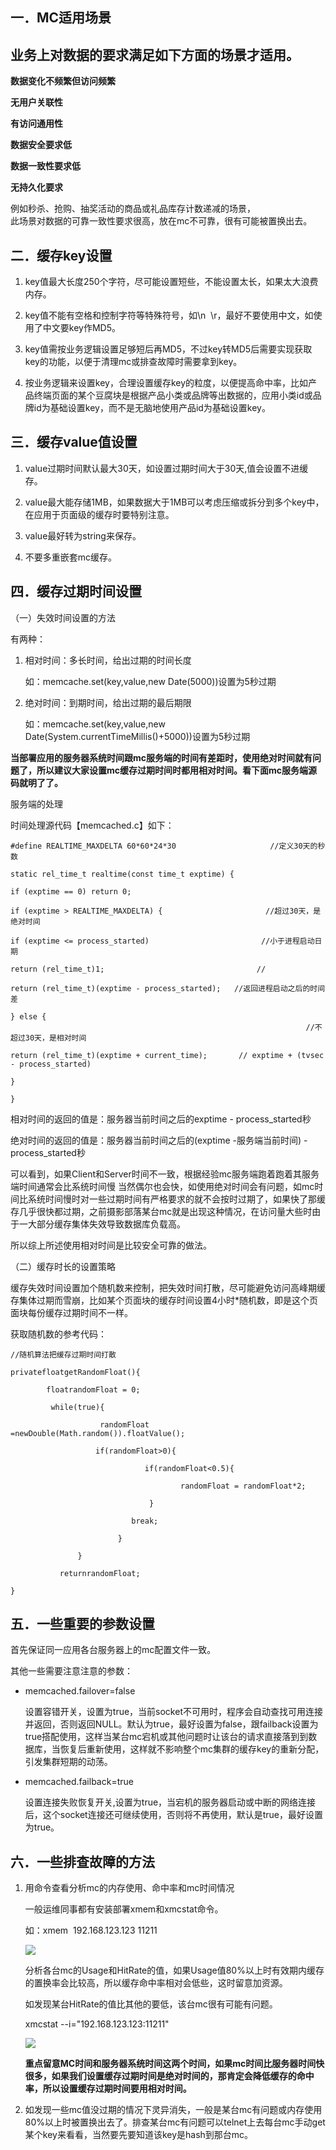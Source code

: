 ## 一．MC适用场景
业务上对数据的要求满足如下方面的场景才适用。
---------------------------------------

**数据变化不频繁但访问频繁**

**无用户关联性**

**有访问通用性**

**数据安全要求低**

**数据一致性要求低**

**无持久化要求**

例如秒杀、抢购、抽奖活动的商品或礼品库存计数递减的场景，  
此场景对数据的可靠一致性要求很高，放在mc不可靠，很有可能被置换出去。

## 二．缓存key设置
1. key值最大长度250个字符，尽可能设置短些，不能设置太长，如果太大浪费内存。

2. key值不能有空格和控制字符等特殊符号，如\n  \r，最好不要使用中文，如使用了中文要key作MD5。

3. key值需按业务逻辑设置足够短后再MD5，不过key转MD5后需要实现获取key的功能，以便于清理mc或排查故障时需要拿到key。

4. 按业务逻辑来设置key，合理设置缓存key的粒度，以便提高命中率，比如产品终端页面的某个豆腐块是根据产品小类或品牌等出数据的，应用小类id或品牌id为基础设置key，而不是无脑地使用产品id为基础设置key。

## 三．缓存value值设置
1. value过期时间默认最大30天，如设置过期时间大于30天,值会设置不进缓存。

2. value最大能存储1MB，如果数据大于1MB可以考虑压缩或拆分到多个key中，在应用于页面级的缓存时要特别注意。

3. value最好转为string来保存。

4. 不要多重嵌套mc缓存。

## 四．缓存过期时间设置
（一）失效时间设置的方法

有两种：

1. 相对时间：多长时间，给出过期的时间长度

    如：memcache.set(key,value,new Date(5000))设置为5秒过期

2. 绝对时间：到期时间，给出过期的最后期限

    如：memcache.set(key,value,new Date(System.currentTimeMillis()+5000))设置为5秒过期

**当部署应用的服务器系统时间跟mc服务端的时间有差距时，使用绝对时间就有问题了，所以建议大家设置mc缓存过期时间时都用相对时间。看下面mc服务端源码就明了了。**

服务端的处理

时间处理源代码【memcached.c】如下：
```
#define REALTIME_MAXDELTA 60*60*24*30                     //定义30天的秒数

static rel_time_t realtime(const time_t exptime) {

if (exptime == 0) return 0;

if (exptime > REALTIME_MAXDELTA) {                       //超过30天，是绝对时间

if (exptime <= process_started)                         //小于进程启动日期

return (rel_time_t)1;                                  //

return (rel_time_t)(exptime - process_started);   //返回进程启动之后的时间差

} else {                                                                   //不超过30天，是相对时间

return (rel_time_t)(exptime + current_time);       // exptime + (tvsec - process_started)

}

}
```
相对时间的返回的值是：服务器当前时间之后的exptime - process_started秒

绝对时间的返回的值是：服务器当前时间之后的(exptime -服务端当前时间) - process_started秒

可以看到，如果Client和Server时间不一致，根据经验mc服务端跑着跑着其服务端时间通常会比系统时间慢 当然偶尔也会快，如使用绝对时间会有问题，如mc时间比系统时间慢时对一些过期时间有严格要求的就不会按时过期了，如果快了那缓存几乎很快都过期，之前摄影部落某台mc就是出现这种情况，在访问量大些时由于一大部分缓存集体失效导致数据库负载高。

所以综上所述使用相对时间是比较安全可靠的做法。

（二）缓存时长的设置策略

缓存失效时间设置加个随机数来控制，把失效时间打散，尽可能避免访问高峰期缓存集体过期而雪崩，比如某个页面块的缓存时间设置4小时*随机数，即是这个页面块每份缓存过期时间不一样。

获取随机数的参考代码：
```
//随机算法把缓存过期时间打散

privatefloatgetRandomFloat(){

        floatrandomFloat = 0;

         while(true){

                    randomFloat =newDouble(Math.random()).floatValue();

                   if(randomFloat>0){

                              if(randomFloat<0.5){

                                      randomFloat = randomFloat*2;

                               }

                           break;

                        }

               }

           returnrandomFloat;

}
```
## 五．一些重要的参数设置
首先保证同一应用各台服务器上的mc配置文件一致。

其他一些需要注意注意的参数：

- memcached.failover=false

    设置容错开关，设置为true，当前socket不可用时，程序会自动查找可用连接并返回，否则返回NULL。默认为true，最好设置为false，跟failback设置为true搭配使用，这样当某台mc宕机或其他问题时让该台的请求直接落到到数据库，当恢复后重新使用，这样就不影响整个mc集群的缓存key的重新分配，引发集群短期的动荡。

- memcached.failback=true

    设置连接失败恢复开关,设置为true，当宕机的服务器启动或中断的网络连接后，这个socket连接还可继续使用，否则将不再使用，默认是true，最好设置为true。

## 六．一些排查故障的方法
1. 用命令查看分析mc的内存使用、命中率和mc时间情况

    一般运维同事都有安装部署xmem和xmcstat命令。

    如：xmem  192.168.123.123 11211
    
    ![](http://upload-images.jianshu.io/upload_images/4245942-d671c166a7876cef.png?imageMogr2/auto-orient/strip%7CimageView2/2/w/239)
    
    分析各台mc的Usage和HitRate的值，如果Usage值80%以上时有效期内缓存的置换率会比较高，所以缓存命中率相对会低些，这时留意加资源。

    如发现某台HitRate的值比其他的要低，该台mc很有可能有问题。

    xmcstat --i="192.168.123.123:11211"
    
    ![](http://upload-images.jianshu.io/upload_images/4245942-938282ab10753802.png?imageMogr2/auto-orient/strip%7CimageView2/2/w/700)

    **重点留意MC时间和服务器系统时间这两个时间，如果mc时间比服务器时间快很多，如果我们设置缓存过期时间是绝对时间的，那肯定会降低缓存的命中率，所以设置缓存过期时间要用相对时间。**

2. 如发现一些mc值没过期的情况下灵异消失，一般是某台mc有问题或内存使用80%以上时被置换出去了。排查某台mc有问题可以telnet上去每台mc手动get某个key来看看，当然要先要知道该key是hash到那台mc。